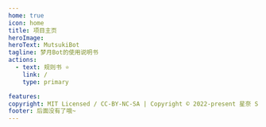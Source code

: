 ```yaml
---
home: true
icon: home
title: 项目主页
heroImage: 
heroText: MutsukiBot
tagline: 梦月Bot的使用说明书
actions:
  - text: 规则书 ⭐
    link: /
    type: primary

features:
copyright: MIT Licensed / CC-BY-NC-SA | Copyright © 2022-present 星奈 Sena
footer: 后面没有了哦~
---
```

